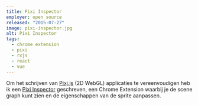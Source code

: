 ```yaml
---
title: Pixi Inspector
employer: open source
released: "2015-07-27"
image: pixi-inspector.jpg
alt: Pixi Inspector
tags:
  - chrome extension
  - pixi
  - rxjs
  - react
  - vue
---
```


Om het schrijven van [Pixj.js](https://pixijs.com/) (2D WebGL) applicaties te vereenvoudigen heb ik een [Pixi Inspector](https://chrome.google.com/webstore/detail/pixijs-devtools/aamddddknhcagpehecnhphigffljadon) geschreven, een Chrome Extension waarbij je de scene graph kunt zien en de eigenschappen van de sprite aanpassen.
